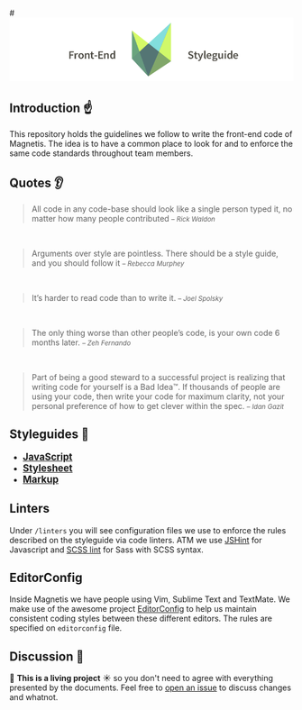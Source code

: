 #![logo](logo.png)

## Introduction :point_up:

This repository holds the guidelines we follow to write the front-end code of Magnetis.
The idea is to have a common place to look for and to enforce the same code standards throughout team members.

## Quotes :ear:

>All code in any code-base should look like a single person typed it, no matter how many people contributed
><small>– _Rick Waldon_</small>

&nbsp;

>Arguments over style are pointless. There should be a style guide, and you should follow it
><small>– _Rebecca Murphey_</small>

&nbsp;

>It’s harder to read code than to write it.
><small>– _Joel Spolsky_</small>

&nbsp;

>The only thing worse than other people’s code, is your own code 6 months later.
><small>– _Zeh Fernando_</small>

&nbsp;

>Part of being a good steward to a successful project is realizing that writing code for yourself is a Bad Idea™. If thousands of people are using your code, then write your code for maximum clarity, not your personal preference of how to get clever within the spec.
><small>– _Idan Gazit_</small>

## Styleguides :open_file_folder:

* <big>**[JavaScript](/JavaScript.md)**</big>
* <big>**[Stylesheet](/Stylesheet.md)**</big>
* <big>**[Markup](/Markup.md)**</big>

## Linters

Under `/linters` you will see configuration files we use to enforce the rules described on the styleguide via code linters.
ATM we use [JSHint](http://www.jshint.com) for Javascript and [SCSS lint](https://github.com/causes/scss-lint) for Sass with SCSS syntax.

## EditorConfig

Inside Magnetis we have people using Vim, Sublime Text and TextMate. We make use of the awesome project [EditorConfig](http://editorconfig.org) to help us maintain consistent coding styles between these different editors. The rules are specified on `editorconfig` file.

## Discussion :busts_in_silhouette:

:deciduous_tree: **This is a living project** :sunny: so you don't need to agree with everything presented by the documents.
Feel free to [open an issue](../../issues) to discuss changes and whatnot.
